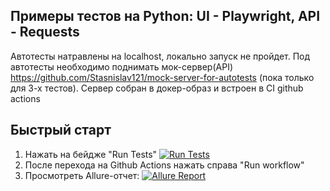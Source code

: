 ## Примеры тестов на Python: UI - Playwright, API - Requests
Автотесты натравлены на localhost, локально запуск не пройдет.
Под автотесты необходимо поднимать мок-сервер(API) https://github.com/Stasnislav121/mock-server-for-autotests (пока только для 3-х тестов).
Сервер собран в докер-образ и встроен в CI github actions 

## Быстрый старт
1. Нажать на бейдже "Run Tests"
[![Run Tests](https://img.shields.io/badge/Run_Tests-GitHub_Actions-blue?logo=github)](https://github.com/Stasnislav121/Example_tests/actions/workflows/test.yml)
2. После перехода на Github Actions нажать справа "Run workflow"
3. Просмотреть Allure-отчет: [![Allure Report](https://img.shields.io/badge/Allure_Report-GH_Pages-blue?logo=html5)](https://stasnislav121.github.io/Example_tests/)
